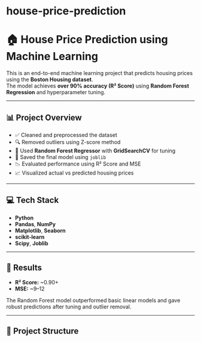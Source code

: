 # house-price-prediction
# 🏠 House Price Prediction using Machine Learning

This is an end-to-end machine learning project that predicts housing prices using the **Boston Housing dataset**.  
The model achieves **over 90% accuracy (R² Score)** using **Random Forest Regression** and hyperparameter tuning.

---

## 📊 Project Overview

- ✅ Cleaned and preprocessed the dataset
- 🔍 Removed outliers using Z-score method
- 🌲 Used **Random Forest Regressor** with **GridSearchCV** for tuning
- 💾 Saved the final model using `joblib`
- 📉 Evaluated performance using R² Score and MSE
- 📈 Visualized actual vs predicted housing prices

---

## 💻 Tech Stack

- **Python**
- **Pandas**, **NumPy**
- **Matplotlib**, **Seaborn**
- **scikit-learn**
- **Scipy**, **Joblib**

---

## 🚀 Results

- **R² Score:** ~0.90+
- **MSE:** ~9–12

The Random Forest model outperformed basic linear models and gave robust predictions after tuning and outlier removal.

---

## 📁 Project Structure

